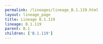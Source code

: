 ```yaml
---
permalink: /lineages/lineage_B.1.119.html
layout: lineage_page
title: Lineage B.1.119
lineage: B.1.119
parent: B.1
children: ['B.1.119']
---
```


